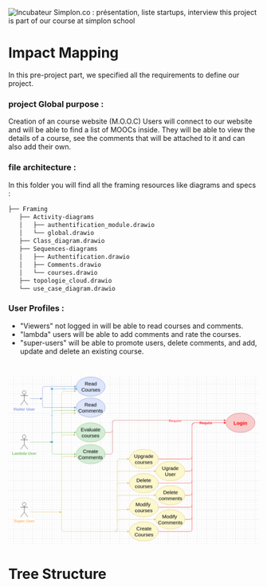 ![Incubateur Simplon.co : présentation, liste startups, interview](https://encrypted-tbn0.gstatic.com/images?q=tbn:ANd9GcSSEcKwborrMn9-Q2kmVlfAFLlq3M5DjW5Hlw&usqp=CAU)
this project is part of our course at simplon school
# Impact Mapping
In this pre-project part, we specified all the requirements to define our project.


### project Global purpose :
Creation of an course website (M.O.O.C)
Users will connect to our website and will be able to find a list of MOOCs inside. 
They will be able to view the details of a course, see the comments that will be attached to it and can also add their own.

### file architecture :

In this folder you will find all the framing resources like diagrams and specs :

    ├── Framing
       ├── Activity-diagrams
       │   ├── authentification_module.drawio
       │   └── global.drawio
       ├── Class_diagram.drawio
       ├── Sequences-diagrams
       │   ├── Authentification.drawio
       │   ├── Comments.drawio
       │   └── courses.drawio
       ├── topologie_cloud.drawio
       └── use_case_diagram.drawio
  
  
### User Profiles :
- "Viewers" not logged in will be able to read courses and comments.
 - "lambda" users will be able to add comments and rate the courses.
 -  "super-users" will be able to promote users, delete comments, and add, update and delete an existing course.

#

![use case diagram](../src/use_case_diagram.png)

#
# Tree Structure



